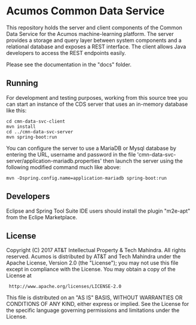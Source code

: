 # Acumos Common Data Service

This repository holds the server and client components of the Common Data Service
for the Acumos machine-learning platform.  The server provides a storage and query
layer between system components and a relational database and exposes a REST interface.
The client allows Java developers to access the REST endpoints easily.

Please see the documentation in the "docs" folder.

## Running

For development and testing purposes, working from this source tree you can start an
instance of the CDS server that uses an in-memory database like this:

    cd cmn-data-svc-client
    mvn install
    cd ../cmn-data-svc-server
    mvn spring-boot:run

You can configure the server to use a MariaDB or Mysql database by entering the URL, 
username and password in the file 'cmn-data-svc-server/application-mariadb.properties'
then launch the server using the following modified command much like above:

    mvn -Dspring.config.name=application-mariadb spring-boot:run

## Developers

Eclipse and Spring Tool Suite IDE users should install the plugin "m2e-apt" from the 
Eclipe Marketplace.

## License

Copyright (C) 2017 AT&T Intellectual Property & Tech Mahindra. All rights reserved.
Acumos is distributed by AT&T and Tech Mahindra under the Apache License, Version 2.0 (the "License");
you may not use this file except in compliance with the License. You may obtain a copy of the License at

     http://www.apache.org/licenses/LICENSE-2.0

This file is distributed on an "AS IS" BASIS, WITHOUT WARRANTIES OR CONDITIONS OF ANY KIND, either 
express or implied.  See the License for the specific language governing permissions and limitations 
under the License.

